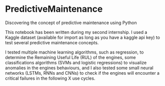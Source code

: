 # PredictiveMaintenance
Discovering the concept of predictive maintenance using Python

This notebook has been written during my second internship. I used a Kaggle dataset (available for import as long as you have a kaggle api key) to test several predictive maintenance concepts.

I tested multiple machine learning algorithms, such as regression, to determine the Remaining Useful Life (RUL) of the engines, some classifications algorithms (SVMs and logistic regressions) to visualize anomalies in the engines behaviours, and I also tested some small neural networks (LSTMs, RNNs and CNNs) to check if the engines will encounter a critical failures in the following X use cycles.
